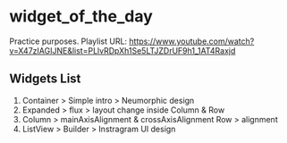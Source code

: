 # widget_of_the_day

Practice purposes. Playlist URL: https://www.youtube.com/watch?v=X47zIAGIJNE&list=PLlvRDpXh1Se5LTJZDrUF9h1_1AT4Raxjd

## Widgets List

1. Container > Simple intro > Neumorphic design
2. Expanded > flux > layout change inside Column & Row
3. Column > mainAxisAlignment & crossAxisAlignment
   Row > alignment
4. ListView > Builder > Instragram UI design
